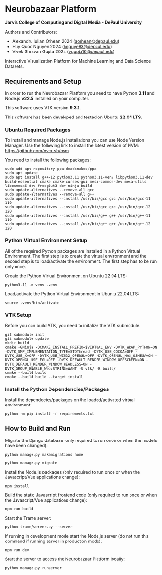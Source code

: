 # Neurobazaar Platform  
**Jarvis College of Computing and Digital Media - DePaul University**  

Authors and Contributors:
- Alexandru Iulian Orhean 2024 (aorhean@depaul.edu)  
- Huy Quoc Nguyen 2024 (hnguye83@depaul.edu)
- Vivek Shravan Gupta 2024 (vgupta16@depaul.edu)  

Interactive Visualization Platform for Machine Learning and Data Science Datasets.

## Requirements and Setup

In order to run the Neurobazaar Platform you need to have Python **3.11** and Node.js **v22.5** installed on your computer.

This software uses VTK version **9.3.1**.

This software has been developed and tested on Ubuntu **22.04 LTS**.

### Ubuntu Required Packages

To install and manage Node.js installations you can use Node Version Manager. Use the following link to install the latest version of NVM:
https://github.com/nvm-sh/nvm

You need to install the following packages:

```
sudo add-apt-repository ppa:deadsnakes/ppa
sudo apt update
sudo apt install g++-12 python3.11 python3.11-venv libpython3.11-dev build-essential cmake cmake-curses-gui mesa-common-dev mesa-utils libosmesa6-dev freeglut3-dev ninja-build 
sudo update-alternatives --remove-all gcc
sudo update-alternatives --remove-all g++
sudo update-alternatives --install /usr/bin/gcc gcc /usr/bin/gcc-11 110
sudo update-alternatives --install /usr/bin/gcc gcc /usr/bin/gcc-12 120
sudo update-alternatives --install /usr/bin/g++ g++ /usr/bin/g++-11 110
sudo update-alternatives --install /usr/bin/g++ g++ /usr/bin/g++-12 120
```

### Python Virtual Environment Setup

All of the required Python packages are installed in a Python Virtual Environment. The first step is to create the virtual environment and the second step is to load/activate the environment. The first step has to be run only once.

Create the Python Virtual Environment on Ubuntu 22.04 LTS:  
```
python3.11 -m venv .venv
```

Load/activate the Python Virtual Environment in Ubuntu 22.04 LTS: 
```
source .venv/bin/activate
```

### VTK Setup

Before you can build VTK, you need to initalize the VTK submodule.

```
git submodule init
git submodule update
mkdir build
cmake -GNinja -DCMAKE_INSTALL_PREFIX=$VIRTUAL_ENV -DVTK_WRAP_PYTHON=ON -DVTK_SMP_IMPLEMENTATION_TYPE=STDThread -DVTK_USE_COCOA=OFF -DVTK_USE_X=OFF -DVTK_USE_WIN32_OPENGL=OFF -DVTK_OPENGL_HAS_OSMESA=ON -DVTK_OPENGL_USE_EGL=OFF -DVTK_DEFAULT_RENDER_WINDOW_OFFSCREEN=ON -DVTK_DEFAULT_RENDER_WINDOW_HEADLESS=ON -DVTK_GROUP_ENABLE_Web:STRING=WANT -S vtk/ -B build/
cmake --build build
cmake --build build --target install
```

### Install the Python Dependencies/Packages

Install the dependecies/packages on the loaded/activated virtual environment:
```
python -m pip install -r requirements.txt
```

## How to Build and Run

Migrate the Django database (only required to run once or when the models have been changed):
```
python manage.py makemigrations home
```
```
python manage.py migrate
```

Install the Node.js packages (only required to run once or when the Javascript/Vue applications change):
```
npm install
```

Build the static Javascript frontend code (only required to run once or when the Javascript/Vue applications change):
```
npm run build
```

Start the Trame server:
```
python trame/server.py --server
```

If running in development mode start the Node.js server (do not run this command if running server in production mode):
```
npm run dev
```

Start the server to access the Neurobazaar Platform locally:
```
python manage.py runserver
```
